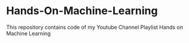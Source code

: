 # Hands-On-Machine-Learning
 This repository contains code of my Youtube Channel Playlist Hands on Machine Learning
